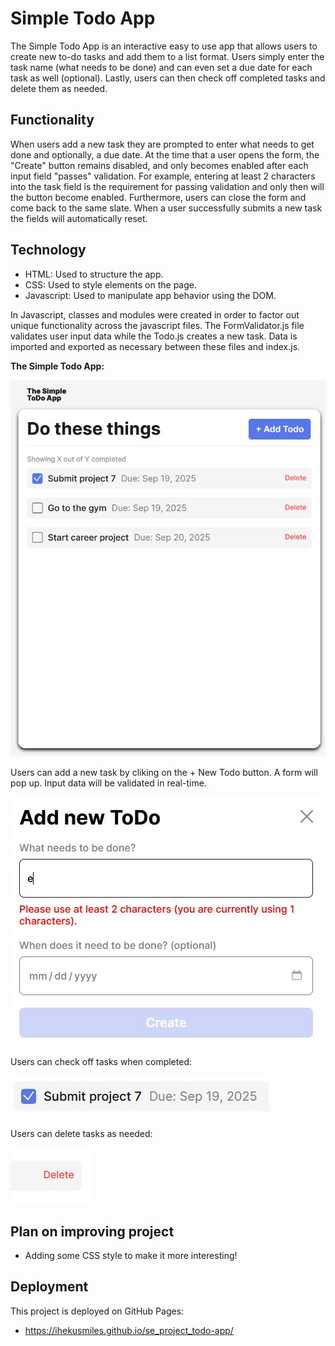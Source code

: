 # Simple Todo App

The Simple Todo App is an interactive easy to use app that allows users to create new to-do tasks and add them to a list format. Users simply enter the task name (what needs to be done) and can even set a due date for each task as well (optional). Lastly, users can then check off completed tasks and delete them as needed.

## Functionality

When users add a new task they are prompted to enter what needs to get done and optionally, a due date. At the time that a user opens the form, the "Create" button remains disabled, and only becomes enabled after each input field "passes" validation. For example, entering at least 2 characters into the task field is the requirement for passing validation and only then will the button become enabled. Furthermore, users can close the form and come back to the same slate. When a user successfully submits a new task the fields will automatically reset.

## Technology

- HTML: Used to structure the app.
- CSS: Used to style elements on the page.
- Javascript: Used to manipulate app behavior using the DOM.

In Javascript, classes and modules were created in order to factor out unique functionality across the javascript files. The FormValidator.js file validates user input data while the Todo.js creates a new task. Data is imported and exported as necessary between these files and index.js.

**The Simple Todo App:**

![Simple Todo App](./images/app.JPG)

Users can add a new task by cliking on the + New Todo button.
A form will pop up. Input data will be validated in real-time.

![New task form](./images/newtodo.JPG)

Users can check off tasks when completed:

![check](./images/check.JPG)

Users can delete tasks as needed:

![delete](./images/Delete.JPG)

## Plan on improving project

- Adding some CSS style to make it more interesting!

## Deployment

This project is deployed on GitHub Pages:

- https://ihekusmiles.github.io/se_project_todo-app/
